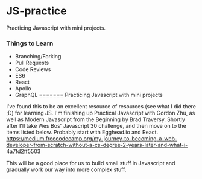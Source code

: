 # JS-practice

Practicing Javascript with mini projects.

### Things to Learn
* Branching/Forking
* Pull Requests
* Code Reviews
* ES6
* React
* Apollo
* GraphQL
=======
Practicing Javascript with mini projects

I've found this to be an excellent resource of resources (see what I did there ;D) for learning JS. I'm finishing up Practical Javascript with Gordon Zhu, as well as Modern Javascript from the Beginning by Brad Traversy. Shortly after I'll take Wes Bos' Javascript 30 challenge, and then move on to the items listed below. Probably start with Egghead.io and React. 
https://medium.freecodecamp.org/my-journey-to-becoming-a-web-developer-from-scratch-without-a-cs-degree-2-years-later-and-what-i-4a7fd2ff5503

This will be a good place for us to build small stuff in Javascript and gradually work our way into more complex stuff. 

